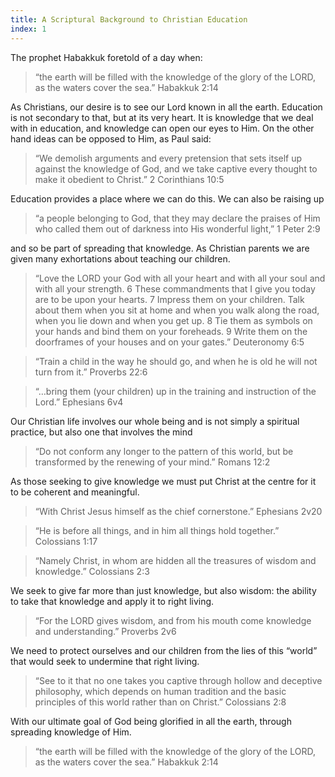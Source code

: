 ```yaml
---
title: A Scriptural Background to Christian Education
index: 1
---
```


The prophet Habakkuk foretold of a day when:

 > “the earth will be filled with the knowledge of the glory of the LORD, as the waters cover the sea.” Habakkuk 2:14

As Christians, our desire is to see our Lord known in all the earth. Education is not secondary to that, but at its very heart. It is knowledge that we deal with in education, and knowledge can open our eyes to Him. On the other hand ideas can be opposed to Him, as Paul said:

 > “We demolish arguments and every pretension that sets itself up against the knowledge of God, and we take captive every thought to make it obedient to Christ.” 2 Corinthians 10:5

Education provides a place where we can do this. We can also be raising up

 > “a people belonging to God, that they may declare the praises of Him who called them out of darkness into His wonderful light,” 1 Peter 2:9

and so be part of spreading that knowledge. As Christian parents we are given many exhortations about teaching our children.

 > “Love the LORD your God with all your heart and with all your soul and with all your strength. 6 These commandments that I give you today are to be upon your hearts. 7 Impress them on your children. Talk about them when you sit at home and when you walk along the road, when you lie down and when you get up. 8 Tie them as symbols on your hands and bind them on your foreheads. 9 Write them on the doorframes of your houses and on your gates.” Deuteronomy 6:5

 > “Train a child in the way he should go, and when he is old he will not turn from it.” Proverbs 22:6

 > “…bring them (your children) up in the training and instruction of the Lord.” Ephesians 6v4

Our Christian life involves our whole being and is not simply a spiritual practice, but also one that involves the mind

 > “Do not conform any longer to the pattern of this world, but be transformed by the renewing of your mind.” Romans 12:2 

As those seeking to give knowledge we must put Christ at the centre for it to be coherent and meaningful.

 > “With Christ Jesus himself as the chief cornerstone.” Ephesians 2v20

 > “He is before all things, and in him all things hold together.” Colossians 1:17

 > “Namely Christ, in whom are hidden all the treasures of wisdom and knowledge.” Colossians 2:3

We seek to give far more than just knowledge, but also wisdom: the ability to take that knowledge and apply it to right living.

 > “For the LORD gives wisdom, and from his mouth come knowledge and understanding.” Proverbs 2v6

We need to protect ourselves and our children from the lies of this “world” that would seek to undermine that right living.

 > “See to it that no one takes you captive through hollow and deceptive philosophy, which depends on human tradition and the basic principles of this world rather than on Christ.” Colossians 2:8

With our ultimate goal of God being glorified in all the earth, through spreading knowledge of Him.

 > “the earth will be filled with the knowledge of the glory of the LORD, as the waters cover the sea.” Habakkuk 2:14
